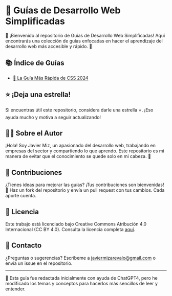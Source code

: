 # 📘 Guías de Desarrollo Web Simplificadas

👋 ¡Bienvenido al repositorio de Guías de Desarrollo Web Simplificadas! Aquí encontrarás una colección de guías enfocadas en hacer el aprendizaje del desarrollo web más accesible y rápido. 🚀

## 📚 Índice de Guías

- [📄 La Guía Más Rápida de CSS 2024](La%20guia%20mas%20rapida%20de%20css%202024.md)

## ⭐ ¡Deja una estrella!

Si encuentras útil este repositorio, considera darle una estrella ⭐. ¡Eso ayuda mucho y motiva a seguir actualizando!

## 👨‍💻 Sobre el Autor

¡Hola! Soy Javier Miz, un apasionado del desarrollo web, trabajando en empresas del sector y compartiendo lo que aprendo. Este repositorio es mi manera de evitar que el conocimiento se quede solo en mi cabeza. 🧠

## 🤝 Contribuciones

¿Tienes ideas para mejorar las guías? ¡Tus contribuciones son bienvenidas! 🙌 Haz un fork del repositorio y envía un pull request con tus cambios. Cada aporte cuenta.

## 📜 Licencia

Este trabajo está licenciado bajo Creative Commons Atribución 4.0 Internacional (CC BY 4.0). Consulta la licencia completa [aquí](https://creativecommons.org/licenses/by/4.0/).

## 📩 Contacto

¿Preguntas o sugerencias? Escríbeme a javiermizarevalo@gmail.com o envía un issue en el repositorio.

---

🤖 Esta guía fue redactada inicialmente con ayuda de ChatGPT4, pero he modificado los temas y conceptos para hacerlos más sencillos de leer y entender.

